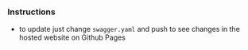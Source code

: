 ### Instructions

* to update just change `swagger.yaml` and push to see changes in the hosted website on Github Pages